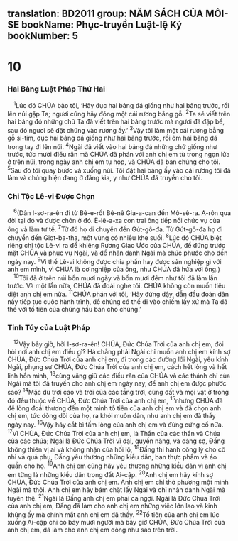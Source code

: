 translation: BD2011
group: NĂM SÁCH CỦA MÔI-SE
bookName: Phục-truyền Luật-lệ Ký 
bookNumber: 5
-------

<div class="title"><h1>10</h1><h3>Hai Bảng Luật Pháp Thứ Hai</h3></div>
<span class="verse phu_10_1"> <sup>1</sup>Lúc đó CHÚA bảo tôi, ‘Hãy đục hai bảng đá giống như hai bảng trước, rồi lên núi gặp Ta; ngươi cũng hãy đóng một cái rương bằng gỗ. </span>
<span class="verse phu_10_2"><sup>2</sup>Ta sẽ viết trên hai bảng đó những chữ Ta đã viết trên hai bảng trước mà ngươi đã đập bể, sau đó ngươi sẽ đặt chúng vào rương ấy.’ </span>
<span class="verse phu_10_3"><sup>3</sup>Vậy tôi làm một cái rương bằng gỗ si-tim, đục hai bảng đá giống như hai bảng trước, rồi ôm hai bảng đá trong tay đi lên núi. </span>
<span class="verse phu_10_4"><sup>4</sup>Ngài đã viết vào hai bảng đá những chữ giống như trước, tức mười điều răn mà CHÚA đã phán với anh chị em từ trong ngọn lửa ở trên núi, trong ngày anh chị em tụ họp, và CHÚA đã ban chúng cho tôi. </span>
<span class="verse phu_10_5"><sup>5</sup>Sau đó tôi quay bước và xuống núi. Tôi đặt hai bảng ấy vào cái rương tôi đã làm và chúng hiện đang ở đằng kia, y như CHÚA đã truyền cho tôi.<br/></span>
<div class="title"><h3>Chi Tộc Lê-vi Ðược Chọn</h3></div>
<span class="verse phu_10_6"> <sup>6</sup>(Dân I-sơ-ra-ên đi từ Bê-e-rốt Bê-nê Gia-a-can đến Mô-sê-ra. A-rôn qua đời tại đó và được chôn ở đó. Ê-lê-a-xa con trai ông tiếp nối chức vụ của ông và làm tư tế. </span>
<span class="verse phu_10_7"><sup>7</sup>Từ đó họ di chuyển đến Gút-gô-đa. Từ Gút-gô-đa họ đi chuyển đến Giọt-ba-tha, một vùng có nhiều khe suối. </span>
<span class="verse phu_10_8"><sup>8</sup>Lúc đó CHÚA biệt riêng chi tộc Lê-vi ra để khiêng Rương Giao Ước của CHÚA, để đứng trước mặt CHÚA và phục vụ Ngài, và để nhân danh Ngài mà chúc phước cho đến ngày nay. </span>
<span class="verse phu_10_9"><sup>9</sup>Vì thế Lê-vi không được chia phần hay được sản nghiệp gì với anh em mình, vì CHÚA là cơ nghiệp của ông, như CHÚA đã hứa với ông.)<br/></span>
<span class="verse phu_10_10"> <sup>10</sup>Tôi đã ở trên núi bốn mươi ngày và bốn mươi đêm như tôi đã làm lần trước. Và một lần nữa, CHÚA đã đoái nghe tôi. CHÚA không còn muốn tiêu diệt anh chị em nữa. </span>
<span class="verse phu_10_11"><sup>11</sup>CHÚA phán với tôi, ‘Hãy đứng dậy, dẫn đầu đoàn dân nầy tiếp tục cuộc hành trình, để chúng có thể đi vào chiếm lấy xứ mà Ta đã thề với tổ tiên của chúng hầu ban cho chúng.’<br/></span>
<div class="title"><h3>Tinh Túy của Luật Pháp</h3></div>
<span class="verse phu_10_12"> <sup>12</sup>Vậy bây giờ, hỡi I-sơ-ra-ên! CHÚA, Ðức Chúa Trời của anh chị em, đòi hỏi nơi anh chị em điều gì? Há chẳng phải Ngài chỉ muốn anh chị em kính sợ CHÚA, Ðức Chúa Trời của anh chị em, đi trong các đường lối Ngài, yêu kính Ngài, phụng sự CHÚA, Ðức Chúa Trời của anh chị em, cách hết lòng và hết linh hồn mình, </span>
<span class="verse phu_10_13"><sup>13</sup>cùng vâng giữ các điều răn của CHÚA và các thánh chỉ của Ngài mà tôi đã truyền cho anh chị em ngày nay, để anh chị em được phước sao? </span>
<span class="verse phu_10_14"><sup>14</sup>Mặc dù trời cao và trời của các tầng trời, cùng đất và mọi vật ở trong đó đều thuộc về CHÚA, Ðức Chúa Trời của anh chị em, </span>
<span class="verse phu_10_15"><sup>15</sup>nhưng CHÚA đã để lòng đoái thương đến một mình tổ tiên của anh chị em và đã chọn anh chị em, tức dòng dõi của họ, ra khỏi muôn dân, như anh chị em đã thấy ngày nay. </span>
<span class="verse phu_10_16"><sup>16</sup>Vậy hãy cắt bì tấm lòng của anh chị em và đừng cứng cổ nữa. </span>
<span class="verse phu_10_17"><sup>17</sup>Vì CHÚA, Ðức Chúa Trời của anh chị em, là Thần của các thần và Chúa của các chúa; Ngài là Ðức Chúa Trời vĩ đại, quyền năng, và đáng sợ, Ðấng không thiên vị ai và không nhận của hối lộ, </span>
<span class="verse phu_10_18"><sup>18</sup>Ðấng thi hành công lý cho cô nhi và quả phụ, Ðấng yêu thương những kiều dân, ban thực phẩm và áo quần cho họ. </span>
<span class="verse phu_10_19"><sup>19</sup>Anh chị em cũng hãy yêu thương những kiều dân vì anh chị em từng là những kiều dân trong đất Ai-cập. </span>
<span class="verse phu_10_20"><sup>20</sup>Anh chị em hãy kính sợ CHÚA, Ðức Chúa Trời của anh chị em. Anh chị em chỉ thờ phượng một mình Ngài mà thôi. Anh chị em hãy bám chặt lấy Ngài và chỉ nhân danh Ngài mà tuyên thệ. </span>
<span class="verse phu_10_21"><sup>21</sup>Ngài là Ðấng anh chị em phải ca ngợi. Ngài là Ðức Chúa Trời của anh chị em, Ðấng đã làm cho anh chị em những việc lớn lao và kinh khủng ấy mà chính mắt anh chị em đã thấy. </span>
<span class="verse phu_10_22"><sup>22</sup>Tổ tiên của anh chị em lúc xuống Ai-cập chỉ có bảy mươi người mà bây giờ CHÚA, Ðức Chúa Trời của anh chị em, đã làm cho anh chị em đông như sao trên trời.<br/></span>
